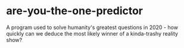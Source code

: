 # are-you-the-one-predictor

A program used to solve humanity's greatest questions in 2020 - how quickly can we deduce the most likely winner of a kinda-trashy reality show?
